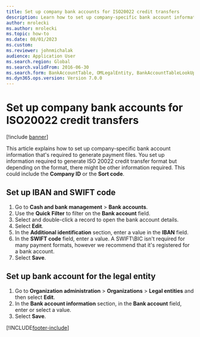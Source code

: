 ```yaml
--- 
title: Set up company bank accounts for ISO20022 credit transfers
description: Learn how to set up company-specific bank account information that's required to generate file payments, including a process for setting up IBAN and SWIFT codes. 
author: mrolecki
ms.author: mrolecki
ms.topic: how-to
ms.date: 08/01/2023
ms.custom:
ms.reviewer: johnmichalak 
audience: Application User 
ms.search.region: Global
ms.search.validFrom: 2016-06-30
ms.search.form: BankAccountTable, OMLegalEntity, BankAccountTableLookUp
ms.dyn365.ops.version: Version 7.0.0 
---
```


# Set up company bank accounts for ISO20022 credit transfers

[!include [banner](../../includes/banner.md)]

This article explains how to set up company-specific bank account information that's required to generate payment files. You set up information required to generate ISO 20022 credit transfer format but depending on the format, there might be other information required. This could include the **Company ID** or the **Sort code**. 

## Set up IBAN and SWIFT code
1. Go to **Cash and bank management** > **Bank accounts**.
2. Use the **Quick Filter** to filter on the **Bank account** field.
3. Select and double-click a record to open the bank account details.
4. Select **Edit**.
5. In the **Additional identification** section, enter a value in the **IBAN** field.
6. In the **SWIFT code** field, enter a value. A SWIFT\BIC isn't required for many payment formats, however we recommend that it's registered for a bank account.  
7. Select **Save**.

## Set up bank account for the legal entity
1. Go to **Organization administration** > **Organizations** > **Legal entities** and then select **Edit**.
2. In the **Bank account information** section, in the **Bank account** field, enter or select a value.
3. Select **Save**.



[!INCLUDE[footer-include](../../../includes/footer-banner.md)]
